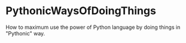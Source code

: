 PythonicWaysOfDoingThings
=========================

How to maximum use the power of Python language by doing things in "Pythonic" way.
